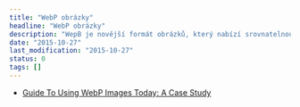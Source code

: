 ```yaml
---
title: "WebP obrázky"
headline: "WebP obrázky"
description: "WepB je novější formát obrázků, který nabízí srovnatelnou kvalitu při nižší velikosti."
date: "2015-10-27"
last_modification: "2015-10-27"
status: 0
tags: []
---
```


- [Guide To Using WebP Images Today: A Case Study](http://www.smashingmagazine.com/2015/10/webp-images-and-performance/)